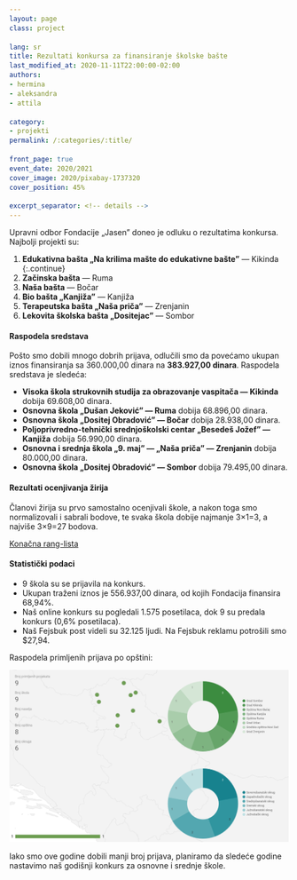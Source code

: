 ```yaml
---
layout: page
class: project

lang: sr
title: Rezultati konkursa za finansiranje školske bašte
last_modified_at: 2020-11-11T22:00:00-02:00
authors:
- hermina
- aleksandra
- attila

category:
- projekti
permalink: /:categories/:title/

front_page: true
event_date: 2020/2021
cover_image: 2020/pixabay-1737320
cover_position: 45%

excerpt_separator: <!-- details -->
---
```


Upravni odbor Fondacije „Jasen” doneo je odluku o rezultatima konkursa.
Najbolji projekti su:

1. **Edukativna bašta „Na krilima mašte do edukativne bašte”** — Kikinda
{:.continue}
1. **Začinska bašta** — Ruma
2. **Naša bašta** — Bočar
3. **Bio bašta „Kanjiža”** — Kanjiža
4. **Terapeutska bašta „Naša priča”** — Zrenjanin
5. **Lekovita školska bašta „Dositejac”** — Sombor

<!-- details -->

#### Raspodela sredstava

Pošto smo dobili mnogo dobrih prijava, odlučili smo da povećamo ukupan iznos
finansiranja sa 360.000,00 dinara na **383.927,00 dinara**. Raspodela sredstava
je sledeća:

* **Visoka škola strukovnih studija za obrazovanje vaspitača — Kikinda** dobija
  69.608,00 dinara.
* **Osnovna škola „Dušan Jeković” — Ruma** dobija 68.896,00 dinara.
* **Osnovna škola „Dositej Obradović” — Bočar** dobija 28.938,00 dinara.
* **Poljoprivredno-tehnički srednjoškolski centar „Besedeš Jožef” — Kanjiža**
  dobija 56.990,00 dinara.
* **Osnovna i srednja škola „9. maj” — „Naša priča” — Zrenjanin** dobija
  80.000,00 dinara.
* **Osnovna škola „Dositej Obradović” — Sombor** dobija 79.495,00 dinara.

#### Rezultati ocenjivanja žirija

Članovi žirija su prvo samostalno ocenjivali škole, a nakon toga smo
normalizovali i sabrali bodove, te svaka škola dobije najmanje 3×1=3, a najviše
3×9=27 bodova.

[Konačna rang-lista](https://datastudio.google.com/s/ts5SjNW3JRM)

#### Statistički podaci

* 9 škola su se prijavila na konkurs.
* Ukupan traženi iznos je 556.937,00 dinara, od kojih Fondacija finansira
  68,94%.
* Naš online konkurs su pogledali 1.575 posetilaca, dok 9 su predala konkurs
  (0,6% posetilaca).
* Naš Fejsbuk post videli su 32.125 ljudi. Na Fejsbuk reklamu potrošili smo
  $27,94.

Raspodela primljenih prijava po opštini:

<div class="center-align">
  <a href="https://datastudio.google.com/s/s8t0xwWCaHU"><img alt="Primljene prijave" src="/images/content/2020/rezultati-konkursa-za-finansiranje-skolske-baste.png"></a>
</div>

Iako smo ove godine dobili manji broj prijava, planiramo da sledeće godine
nastavimo naš godišnji konkurs za osnovne i srednje škole.
